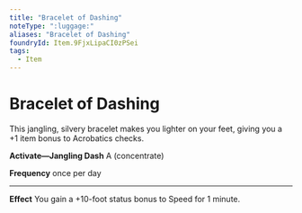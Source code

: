 ```yaml
---
title: "Bracelet of Dashing"
noteType: ":luggage:"
aliases: "Bracelet of Dashing"
foundryId: Item.9FjxLipaCI0zPSei
tags:
  - Item
---
```


# Bracelet of Dashing

This jangling, silvery bracelet makes you lighter on your feet, giving you a +1 item bonus to Acrobatics checks.

**Activate—Jangling Dash** A (concentrate)

**Frequency** once per day

* * *

**Effect** You gain a +10-foot status bonus to Speed for 1 minute.


